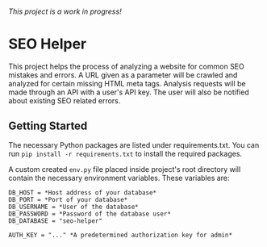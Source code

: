 ###### This project is a work in progress!

# SEO Helper
This project helps the process of analyzing a website for common SEO mistakes and errors. A URL given as a parameter will be crawled and analyzed for certain missing HTML meta tags. Analysis requests will be made through an API with a user's API key. The user will also be notified about existing SEO related errors.

## Getting Started
The necessary Python packages are listed under requirements.txt. You can run ```pip install -r requirements.txt``` to install the required packages.

A custom created `env.py` file placed inside project's root directory will contain the necessary environment variables. These variables are:
```
DB_HOST = *Host address of your database*
DB_PORT = *Port of your database*
DB_USERNAME = *User of the database*
DB_PASSWORD = *Password of the database user*
DB_DATABASE = "seo-helper"

AUTH_KEY = "..." *A predetermined authorization key for admin*
```

